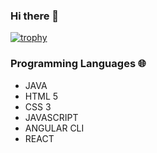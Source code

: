 ### Hi there 👋

[![trophy](https://github-profile-trophy.vercel.app/?username=caitoVilas)](https://github.com/ryo-ma/github-profile-trophy)


### Programming Languages 🌐
- JAVA
- HTML 5
- CSS 3
- JAVASCRIPT
- ANGULAR CLI
- REACT

<!--
**caitoVilas/caitoVilas** is a ✨ _special_ ✨ repository because its `README.md` (this file) appears on your GitHub profile.




|---|---|---|---|---|---|
 

Here are some ideas to get you started:

- 🔭 I’m currently working on ...
- 🌱 I’m currently learning Angular CLI
- 👯 I’m looking to collaborate on ...
- 🤔 I’m looking for help with ...
- 💬 Ask me about ...
- 📫 How to reach me: ...
- 😄 Pronouns: ...
- ⚡ Fun fact: ...
-->
